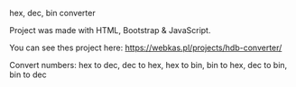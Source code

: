 
hex, dec, bin converter

Project was made with HTML, Bootstrap & JavaScript.

You can see thes project here: https://webkas.pl/projects/hdb-converter/

Convert numbers:
hex to dec,
dec to hex,
hex to bin,
bin to hex,
dec to bin,
bin to dec